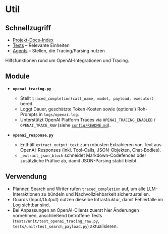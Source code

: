 # Util

## Schnellzugriff
- [Projekt-Docs-Index](../README.md#dokumentation--navigation)
- [Tests](../tests/README.md) – Relevante Einheiten
- [Agents](../agents/README.md) – Stellen, die Tracing/Parsing nutzen

Hilfsfunktionen rund um OpenAI-Integrationen und Tracing.

## Module
- **`openai_tracing.py`**
  - Stellt `traced_completion(call_name, model, payload, executor)` bereit.
  - Loggt Dauer, geschätzte Token-Kosten sowie (optional) Roh-Prompts in `logs/openai.log`.
  - Unterstützt OpenAI Platform Traces via `OPENAI_TRACING_ENABLED` / `OPENAI_TRACE_RAW` (siehe [`config/README.md`](../config/README.md)).

- **`openai_response.py`**
  - Enthält `extract_output_text` zum robusten Extrahieren von Text aus OpenAI-Responses (inkl. Tool-Calls, JSON-Objekten, Chat-Bodies).
  - `_extract_json_block` schneidet Markdown-Codefences oder zusätzliche Präfixe ab, damit JSON-Parsing stabil bleibt.

## Verwendung
- Planner, Search und Writer rufen `traced_completion` auf, um alle LLM-Interaktionen zu bündeln und Nachvollziehbarkeit sicherzustellen.
- Guards (Input/Output) nutzen dieselbe Infrastruktur, damit Fehlerfälle im Log sichtbar sind.
- Bei Anpassungen an OpenAI-Clients zuerst hier Änderungen vornehmen, anschließend betroffene Tests (`tests/unit/test_openai_tracing_raw.py`, `tests/unit/test_search_payload.py`) aktualisieren.

